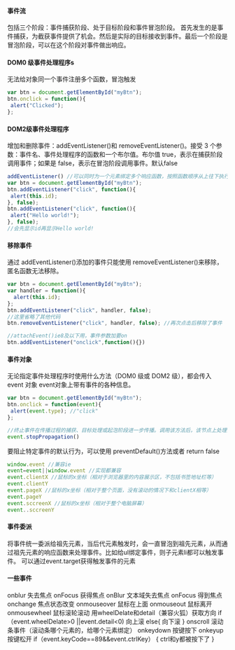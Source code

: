 #### 事件流

包括三个阶段：事件捕获阶段、处于目标阶段和事件冒泡阶段。
首先发生的是事件捕获，为截获事件提供了机会。然后是实际的目标接收到事件。最后一个阶段是冒泡阶段，可以在这个阶段对事件做出响应。

#### DOM0 级事件处理程序s

无法给对象同一个事件注册多个函数，冒泡触发

```js
var btn = document.getElementById("myBtn"); 
btn.onclick = function(){ 
 alert("Clicked"); 
};
```

#### DOM2级事件处理程序

增加和删除事件：addEventListener()和 removeEventListener()。接受 3 个参数：事件名、事件处理程序的函数和一个布尔值。布尔值 true，表示在捕获阶段调用事件；如果是 false，表示在冒泡阶段调用事件。默认false

```javascript
addEventListener() //可以同时为一个元素绑定多个响应函数，按照函数顺序从上往下执行，ie8及以下不支持
var btn = document.getElementById("myBtn"); 
btn.addEventListener("click", function(){ 
 alert(this.id); 
}, false); 
btn.addEventListener("click", function(){ 
 alert("Hello world!"); 
}, false); 
//会先显示id再显示Hello world!
```
#### 移除事件

通过 addEventListener()添加的事件只能使用 removeEventListener()来移除，匿名函数无法移除。

```javascript
var btn = document.getElementById("myBtn"); 
var handler = function(){ 
  alert(this.id); 
}; 
btn.addEventListener("click", handler, false); 
//这里省略了其他代码
btn.removeEventListener("click", handler, false); //再次点击后移除了事件
```
```js
//attachEvent()ie8及以下用，事件参数加要on
btn.addEventListener("onclick",function(){})
```

#### 事件对象

无论指定事件处理程序时使用什么方法（DOM0 级或 DOM2 级），都会传入 event 对象
event对象上带有事件的各种信息。

```javascript
var btn = document.getElementById("myBtn"); 
btn.onclick = function(event){ 
 alert(event.type); //"click" 
};

```
```js
//终止事件在传播过程的捕获、目标处理或起泡阶段进一步传播。调用该方法后，该节点上处理该事件的处理程序将被调用，事件不再被分派到其他节点。
event.stopPropagation()
```

要阻止特定事件的默认行为，可以使用 preventDefault()方法或者 return false

```javascript
window.event //兼容ie
event=event||window.event //实现都兼容
event.clientX //鼠标的x坐标（相对于浏览器里的内容展示区，不包括书签地址栏等）
event.clientY
event.pageX //鼠标的x坐标（相对于整个页面，没有滚动的情况下和clientX相等）
event.pageY 
event.sccreenX //鼠标的x坐标（相对于整个电脑屏幕）
event..sccreenY 
```
#### 事件委派

将事件统一委派给祖先元素，当后代元素触发时，会一直冒泡到祖先元素，从而通过祖先元素的响应函数来处理事件。比如给ul绑定事件，则子元素li都可以触发事件。
可以通过event.target获得触发事件的元素

#### 一些事件
onblur 失去焦点
onFocus 获得焦点
onBlur 文本域失去焦点
onFocus 得到焦点
onchange 焦点状态改变
onmouseover 鼠标在上面
onmouseout 鼠标离开
onmousewheel 鼠标滚轮滚动
用wheelDelate和detail（兼容火狐）获取方向
if（event.wheelDelate>0 ||event.detail<0)
向上滚
else{
向下滚
}
onscroll 滚动条事件（滚动条哪个元素的，给哪个元素绑定）
onkeydown 按键按下
onkeyup 按键松开
if（event.keyCode==89&&event.ctrlKey）
{ ctrl和y都被按下了
}